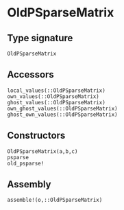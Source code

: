 # OldPSparseMatrix

## Type signature

```@docs
OldPSparseMatrix
```

## Accessors

```@docs
local_values(::OldPSparseMatrix)
own_values(::OldPSparseMatrix)
ghost_values(::OldPSparseMatrix)
own_ghost_values(::OldPSparseMatrix)
ghost_own_values(::OldPSparseMatrix)
```
## Constructors

```@docs
OldPSparseMatrix(a,b,c)
psparse
old_psparse!
```
## Assembly

```@docs
assemble!(o,::OldPSparseMatrix)
```
